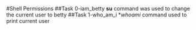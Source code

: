 #Shell Permissions
##Task 0-iam_betty
**su** command was used to change the current user to betty
##Task 1-who_am_i
**whoami* command used to print current user
